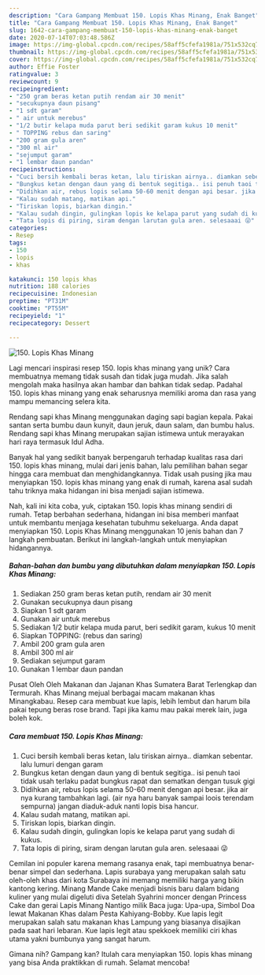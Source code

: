 ```yaml
---
description: "Cara Gampang Membuat 150. Lopis Khas Minang, Enak Banget"
title: "Cara Gampang Membuat 150. Lopis Khas Minang, Enak Banget"
slug: 1642-cara-gampang-membuat-150-lopis-khas-minang-enak-banget
date: 2020-07-14T07:03:48.586Z
image: https://img-global.cpcdn.com/recipes/58aff5cfefa1981a/751x532cq70/150-lopis-khas-minang-foto-resep-utama.jpg
thumbnail: https://img-global.cpcdn.com/recipes/58aff5cfefa1981a/751x532cq70/150-lopis-khas-minang-foto-resep-utama.jpg
cover: https://img-global.cpcdn.com/recipes/58aff5cfefa1981a/751x532cq70/150-lopis-khas-minang-foto-resep-utama.jpg
author: Effie Foster
ratingvalue: 3
reviewcount: 9
recipeingredient:
- "250 gram beras ketan putih rendam air 30 menit"
- "secukupnya daun pisang"
- "1 sdt garam"
- " air untuk merebus"
- "1/2 butir kelapa muda parut beri sedikit garam kukus 10 menit"
- " TOPPING rebus dan saring"
- "200 gram gula aren"
- "300 ml air"
- "sejumput garam"
- "1 lembar daun pandan"
recipeinstructions:
- "Cuci bersih kembali beras ketan, lalu tiriskan airnya.. diamkan sebentar. lalu lumuri dengan garam"
- "Bungkus ketan dengan daun yang di bentuk segitiga.. isi penuh taoi tidak usah terlaku padat bungkus rapat dan sematkan dengan tusuk gigi"
- "Didihkan air, rebus lopis selama 50-60 menit dengan api besar. jika air nya kurang tambahkan lagi. (air nya haru banyak sampai loois terendam sempurna) jangan diaduk-aduk nanti lopis bisa hancur."
- "Kalau sudah matang, matikan api."
- "Tiriskan lopis, biarkan dingin."
- "Kalau sudah dingin, gulingkan lopis ke kelapa parut yang sudah di kukus."
- "Tata lopis di piring, siram dengan larutan gula aren. selesaaai 😜"
categories:
- Resep
tags:
- 150
- lopis
- khas

katakunci: 150 lopis khas 
nutrition: 188 calories
recipecuisine: Indonesian
preptime: "PT31M"
cooktime: "PT55M"
recipeyield: "1"
recipecategory: Dessert

---
```



![150. Lopis Khas Minang](https://img-global.cpcdn.com/recipes/58aff5cfefa1981a/751x532cq70/150-lopis-khas-minang-foto-resep-utama.jpg)

Lagi mencari inspirasi resep 150. lopis khas minang yang unik? Cara membuatnya memang tidak susah dan tidak juga mudah. Jika salah mengolah maka hasilnya akan hambar dan bahkan tidak sedap. Padahal 150. lopis khas minang yang enak seharusnya memiliki aroma dan rasa yang mampu memancing selera kita.

Rendang sapi khas Minang menggunakan daging sapi bagian kepala. Pakai santan serta bumbu daun kunyit, daun jeruk, daun salam, dan bumbu halus. Rendang sapi khas Minang merupakan sajian istimewa untuk merayakan hari raya termasuk Idul Adha.

Banyak hal yang sedikit banyak berpengaruh terhadap kualitas rasa dari 150. lopis khas minang, mulai dari jenis bahan, lalu pemilihan bahan segar hingga cara membuat dan menghidangkannya. Tidak usah pusing jika mau menyiapkan 150. lopis khas minang yang enak di rumah, karena asal sudah tahu triknya maka hidangan ini bisa menjadi sajian istimewa.


Nah, kali ini kita coba, yuk, ciptakan 150. lopis khas minang sendiri di rumah. Tetap berbahan sederhana, hidangan ini bisa memberi manfaat untuk membantu menjaga kesehatan tubuhmu sekeluarga. Anda dapat menyiapkan 150. Lopis Khas Minang menggunakan 10 jenis bahan dan 7 langkah pembuatan. Berikut ini langkah-langkah untuk menyiapkan hidangannya.

<!--inarticleads1-->

##### Bahan-bahan dan bumbu yang dibutuhkan dalam menyiapkan 150. Lopis Khas Minang:

1. Sediakan 250 gram beras ketan putih, rendam air 30 menit
1. Gunakan secukupnya daun pisang
1. Siapkan 1 sdt garam
1. Gunakan  air untuk merebus
1. Sediakan 1/2 butir kelapa muda parut, beri sedikit garam, kukus 10 menit
1. Siapkan  TOPPING: (rebus dan saring)
1. Ambil 200 gram gula aren
1. Ambil 300 ml air
1. Sediakan sejumput garam
1. Gunakan 1 lembar daun pandan


Pusat Oleh Oleh Makanan dan Jajanan Khas Sumatera Barat Terlengkap dan Termurah. Khas Minang mejual berbagai macam makanan khas Minangkabau. Resep cara membuat kue lapis, lebih lembut dan harum bila pakai tepung beras rose brand. Tapi jika kamu mau pakai merek lain, juga boleh kok. 

<!--inarticleads2-->

##### Cara membuat 150. Lopis Khas Minang:

1. Cuci bersih kembali beras ketan, lalu tiriskan airnya.. diamkan sebentar. lalu lumuri dengan garam
1. Bungkus ketan dengan daun yang di bentuk segitiga.. isi penuh taoi tidak usah terlaku padat bungkus rapat dan sematkan dengan tusuk gigi
1. Didihkan air, rebus lopis selama 50-60 menit dengan api besar. jika air nya kurang tambahkan lagi. (air nya haru banyak sampai loois terendam sempurna) jangan diaduk-aduk nanti lopis bisa hancur.
1. Kalau sudah matang, matikan api.
1. Tiriskan lopis, biarkan dingin.
1. Kalau sudah dingin, gulingkan lopis ke kelapa parut yang sudah di kukus.
1. Tata lopis di piring, siram dengan larutan gula aren. selesaaai 😜


Cemilan ini populer karena memang rasanya enak, tapi membuatnya benar-benar simpel dan sederhana. Lapis surabaya yang merupakan salah satu oleh-oleh khas dari kota Surabaya ini memang memiliki harga yang bikin kantong kering. Minang Mande Cake menjadi bisnis baru dalam bidang kuliner yang mulai digeluti diva Setelah Syahrini moncer dengan Princess Cake dan gerai Lapis Minang Nantigo milik Baca juga: Upa-upa, Simbol Doa lewat Makanan Khas dalam Pesta Kahiyang-Bobby. Kue lapis legit merupakan salah satu makanan khas Lampung yang biasanya disajikan pada saat hari lebaran. Kue lapis legit atau spekkoek memiliki ciri khas utama yakni bumbunya yang sangat harum. 

Gimana nih? Gampang kan? Itulah cara menyiapkan 150. lopis khas minang yang bisa Anda praktikkan di rumah. Selamat mencoba!
